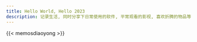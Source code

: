 ```yaml
---
title: Hello World, Hello 2023
description: 记录生活, 同时分享下日常使用的软件, 平常观看的影视, 喜欢折腾的物品等~~
---
```

{{< memosdiaoyong >}}